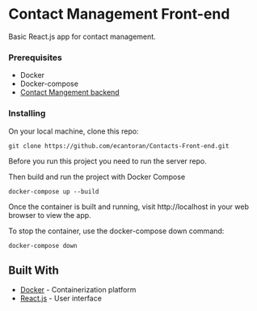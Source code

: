 # Contact Management Front-end
Basic React.js app for contact management.

### Prerequisites

- Docker
- Docker-compose
- [Contact Mangement backend](https://github.com/ecantoran/Contacts-back-end.git) 


### Installing

On your local machine, clone this repo:

```
git clone https://github.com/ecantoran/Contacts-Front-end.git
```
Before you run this project you need to run the server repo.

Then build and run the project with Docker Compose

```
docker-compose up --build
```
Once the container is built and running, visit http://localhost in your web browser to view the app.


To stop the container, use the docker-compose down command:
```
docker-compose down
```

## Built With

* [Docker](https://www.docker.com/) - Containerization platform 
* [React.js](https://reactjs.org/) - User interface




